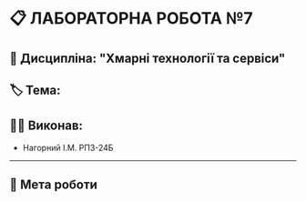 # 📋 ЛАБОРАТОРНА РОБОТА №7

## 📌 Дисципліна: "Хмарні технології та сервіси"

## 🏷 Тема:
> 

## 👨‍🎓 Виконав:
- Нагорний І.М. РПЗ-24Б

---

## 🎯 Мета роботи
